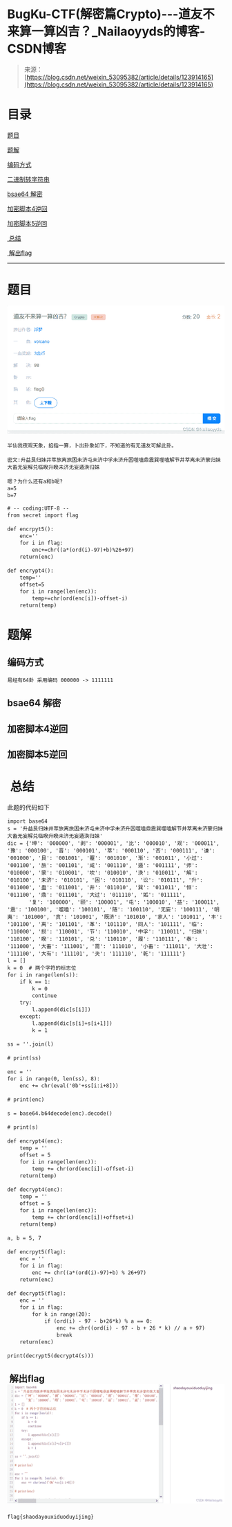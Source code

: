 <!--yml
category: 未分类
date: 2022-04-26 14:40:01
-->

# BugKu-CTF(解密篇Crypto)---道友不来算一算凶吉？_Nailaoyyds的博客-CSDN博客

> 来源：[https://blog.csdn.net/weixin_53095382/article/details/123914165](https://blog.csdn.net/weixin_53095382/article/details/123914165)

# **目录**

[题目](#%E9%A2%98%E7%9B%AE)

[题解](#%E9%A2%98%E8%A7%A3)

[编码方式](#%E7%BC%96%E7%A0%81%E6%96%B9%E5%BC%8F)

[二进制转字符串](#%E4%BA%8C%E8%BF%9B%E5%88%B6%E8%BD%AC%E5%AD%97%E7%AC%A6%E4%B8%B2)

[bsae64 解密](#bsae64%20%E8%A7%A3%E5%AF%86)

[加密脚本4逆回](#%E5%8A%A0%E5%AF%86%E8%84%9A%E6%9C%AC4%E9%80%86%E5%9B%9E)

[加密脚本5逆回](#%E5%8A%A0%E5%AF%86%E8%84%9A%E6%9C%AC5%E9%80%86%E5%9B%9E)

[ 总结](#%C2%A0%E6%80%BB%E7%BB%93)

[ 解出flag​](#%C2%A0%E8%A7%A3%E5%87%BAflag%E2%80%8B)

* * *

# 题目

![](img/e666169f66bcd1b07cf804a4630b817d.png)

```
半仙我夜观天象，掐指一算，卜出卦象如下，不知道的有无道友可解此卦。

密文:升益艮归妹井萃旅离旅困未济屯未济中孚未济升困噬嗑鼎震巽噬嗑解节井萃离未济蒙归妹大畜无妄解兑临睽升睽未济无妄遁涣归妹

嗯？为什么还有a和b呢?
a=5
b=7 
```

```
# -- coding:UTF-8 --
from secret import flag

def encrpyt5():
    enc=''
    for i in flag:
        enc+=chr((a*(ord(i)-97)+b)%26+97)
    return(enc)

def encrypt4():
    temp=''
    offset=5
    for i in range(len(enc)):
        temp+=chr(ord(enc[i])-offset-i)
    return(temp) 
```

# 题解

## 编码方式

```
易经有64卦 采用编码 000000 -> 1111111
```

## bsae64 解密

## 加密脚本4逆回

## 加密脚本5逆回

#  总结

此题的代码如下

```
import base64
s = '升益艮归妹井萃旅离旅困未济屯未济中孚未济升困噬嗑鼎震巽噬嗑解节井萃离未济蒙归妹大畜无妄解兑临睽升睽未济无妄遁涣归妹'
dic = {'坤': '000000', '剥': '000001', '比': '000010', '观': '000011', '豫': '000100', '晋': '000101', '萃': '000110', '否': '000111', '谦': '001000', '艮': '001001', '蹇': '001010', '渐': '001011', '小过': '001100', '旅': '001101', '咸': '001110', '遁': '001111', '师': '010000', '蒙': '010001', '坎': '010010', '涣': '010011', '解': '010100', '未济': '010101', '困': '010110', '讼': '010111', '升': '011000', '蛊': '011001', '井': '011010', '巽': '011011', '恒': '011100', '鼎': '011101', '大过': '011110', '姤': '011111',
       '复': '100000', '颐': '100001', '屯': '100010', '益': '100011', '震': '100100', '噬嗑': '100101', '随': '100110', '无妄': '100111', '明夷': '101000', '贲': '101001', '既济': '101010', '家人': '101011', '丰': '101100', '离': '101101', '革': '101110', '同人': '101111', '临': '110000', '损': '110001', '节': '110010', '中孚': '110011', '归妹': '110100', '睽': '110101', '兑': '110110', '履': '110111', '泰': '111000', '大畜': '111001', '需': '111010', '小畜': '111011', '大壮': '111100', '大有': '111101', '夬': '111110', '乾': '111111'}
l = []
k = 0  # 两个字符的标志位
for i in range(len(s)):
    if k == 1:
        k = 0
        continue
    try:
        l.append(dic[s[i]])
    except:
        l.append(dic[s[i]+s[i+1]])
        k = 1

ss = ''.join(l)

# print(ss)

enc = ''
for i in range(0, len(ss), 8):
    enc += chr(eval('0b'+ss[i:i+8]))

# print(enc)

s = base64.b64decode(enc).decode()

# print(s)

def encrypt4(enc):
    temp = ''
    offset = 5
    for i in range(len(enc)):
        temp += chr(ord(enc[i])-offset-i)
    return(temp)

def decrypt4(enc):
    temp = ''
    offset = 5
    for i in range(len(enc)):
        temp += chr(ord(enc[i])+offset+i)
    return(temp)

a, b = 5, 7

def encrpyt5(flag):
    enc = ''
    for i in flag:
        enc += chr((a*(ord(i)-97)+b) % 26+97)
    return(enc)

def decrypt5(flag):
    enc = ''
    for i in flag:
        for k in range(20):
            if (ord(i) - 97 - b+26*k) % a == 0:
                enc += chr((ord(i) - 97 - b + 26 * k) // a + 97)
                break
    return(enc)

print(decrypt5(decrypt4(s))) 
```

##  解出flag![](img/9da03b1a25b1f91d3a2443c1d9768e0c.png)

```
flag{shaodayouxiduoduyijing}
```
